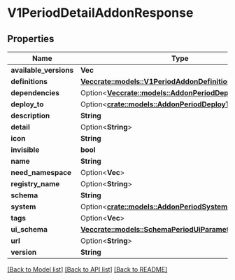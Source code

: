 # V1PeriodDetailAddonResponse

## Properties

Name | Type | Description | Notes
------------ | ------------- | ------------- | -------------
**available_versions** | **Vec<String>** |  | 
**definitions** | [**Vec<crate::models::V1PeriodAddonDefinition>**](v1.AddonDefinition.md) |  | 
**dependencies** | Option<[**Vec<crate::models::AddonPeriodDependency>**](addon.Dependency.md)> |  | [optional]
**deploy_to** | Option<[**crate::models::AddonPeriodDeployTo**](addon.DeployTo.md)> |  | [optional]
**description** | **String** |  | 
**detail** | Option<**String**> |  | [optional]
**icon** | **String** |  | 
**invisible** | **bool** |  | 
**name** | **String** |  | 
**need_namespace** | Option<**Vec<String>**> |  | [optional]
**registry_name** | Option<**String**> |  | [optional]
**schema** | **String** |  | 
**system** | Option<[**crate::models::AddonPeriodSystemRequirements**](addon.SystemRequirements.md)> |  | [optional]
**tags** | Option<**Vec<String>**> |  | [optional]
**ui_schema** | [**Vec<crate::models::SchemaPeriodUiParameter>**](schema.UIParameter.md) |  | 
**url** | Option<**String**> |  | [optional]
**version** | **String** |  | 

[[Back to Model list]](../README.md#documentation-for-models) [[Back to API list]](../README.md#documentation-for-api-endpoints) [[Back to README]](../README.md)


